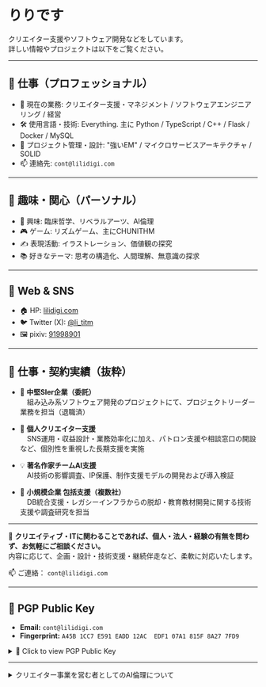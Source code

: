 # りりです

クリエイター支援やソフトウェア開発などをしています。  
詳しい情報やプロジェクトは以下をご覧ください。

---

## 💼 仕事（プロフェッショナル）

- 🔧 現在の業務: クリエイター支援・マネジメント / ソフトウェアエンジニアリング / 経営
- 🛠 使用言語・技術: Everything. 主に Python / TypeScript / C++ / Flask / Docker / MySQL
- 📂 プロジェクト管理・設計: "強いEM" / マイクロサービスアーキテクチャ / SOLID
- 📫 連絡先: `cont@lilidigi.com`

---

## 🌱 趣味・関心（パーソナル）

- 💬 興味: 臨床哲学、リベラルアーツ、AI倫理
- 🎮 ゲーム: リズムゲーム、主にCHUNITHM
- ✍️ 表現活動: イラストレーション、価値観の探究
- 📚 好きなテーマ: 思考の構造化、人間理解、無意識の探求

---

## 📡 Web & SNS

- 🏠 HP: [lilidigi.com](http://lilidigi.com)
- 🐦 Twitter (X): [@li_titm](https://x.com/i/user/1391798453995401222)
- 🖼 pixiv: [91998901](https://www.pixiv.net/users/91998901)

---

## 📄 仕事・契約実績（抜粋）

- 📌 **中堅SIer企業（委託）**  
　組み込み系ソフトウェア開発のプロジェクトにて、プロジェクトリーダー業務を担当（退職済）

- 🧭 **個人クリエイター支援**  
　SNS運用・収益設計・業務効率化に加え、パトロン支援や相談窓口の開設など、個別性を重視した長期支援を実施

- 💡 **著名作家チームAI支援**  
　AI技術の影響調査、IP保護、制作支援モデルの開発および導入検証

- 💼 **小規模企業 包括支援（複数社）**  
　DB統合支援・レガシーインフラからの脱却・教育教材開発に関する技術支援や調査研究を担当

---

🤝 **クリエイティブ・ITに関わることであれば、個人・法人・経験の有無を問わず、お気軽にご相談ください。**  
内容に応じて、企画・設計・技術支援・継続伴走など、柔軟に対応いたします。

📫 ご連絡： `cont@lilidigi.com`

---

## 🔐 PGP Public Key

- **Email:** `cont@lilidigi.com`
- **Fingerprint:** `A45B 1CC7 E591 EADD 12AC  EDF1 07A1 815F 8A27 7FD9`

<details>
<summary>🔐 Click to view PGP Public Key</summary>
  
```
-----BEGIN PGP PUBLIC KEY BLOCK-----
xjMEaAE7sRYJKwYBBAHaRw8BAQdAfaXGy0LnxXQNH17rhHCtpmt11K+lEuY4lVUW
WYvxF0vNJ0xpbGx5IERpZ2l0YWwgY29udC4gPGNvbnRAbGlsaWRpZ2kuY29tPsKT
BBMWCgA7AhsDBQsJCAcCAiICBhUKCQgLAgQWAgMBAh4HAheAFiEEpFscx+WR6t0S
rO3xB6GBX4onf9kFAmgBO9MACgkQB6GBX4onf9nroQD/fhThLvJB56qv60tPhyMz
kKqir4eJLnpRm3KX/FBOALABAIpOrL5xnoNDJQJj19vD/CiyKeONAh4S+JlsSYSn
wL4FzjMEaAE7zBYJKwYBBAHaRw8BAQdAzroXF8+dJmp50/UE76kcDLPaemGvh4XG
bArTXGk6KL3CfgQYFgoAJhYhBKRbHMflkerdEqzt8QehgV+KJ3/ZBQJoATvMAhsg
BQkFpMekAAoJEAehgV+KJ3/ZlN0BAJLOBbKXYxg/Ei/7fK95BIXgW/VQTIf55CW2
jwpxj4l6AP0ZhdalXQliS0F4kPO8lp0JxkWyQ07Ift7guhvyHSuQAs4zBGgBO8QW
CSsGAQQB2kcPAQEHQPrrmJav8/q9lLGAR5qxi52gQ4N0hwbq6AP1DDVMxnj+wsA1
BBgWCgAmFiEEpFscx+WR6t0SrO3xB6GBX4onf9kFAmgBO8QCGwIFCQWkx6wAgQkQ
B6GBX4onf9l2IAQZFgoAHRYhBBW3MKuLPext+/o60SfqlUJcci36BQJoATvEAAoJ
ECfqlUJcci362+AA/AwO79B64DeLIAdvq/GCWKybmyQ2QQli4M+D+AeOG2KXAP9n
RwZ6rdSC9ozEGeIpMf29jcm4LPl03B4ryrtKzJDlAeykAQDFHkxjxh3OeSrXEkCx
Br2yg2ueg+A9aFqvZTPmmI3rrgEAkUwAKzLwSW1zWdiUjEyPbkd92Es05mDse5q+
ON4v0wbOOARoATuxEgorBgEEAZdVAQUBAQdAJxxZ8kshczIgHgdq/kzf8IvTtQh2
lJBA2R4WXFz+mQwDAQgHwn4EGBYKACYWIQSkWxzH5ZHq3RKs7fEHoYFfiid/2QUC
aAE7sQIbDAUJBaVwfwAKCRAHoYFfiid/2cztAQCQakVgwSUwJMhDfjTQEUfivui6
e8GNWA+a3JXi84b+RQEA2tAx2CF15eMV4IEV2lgZI+raJ32Lml/vt9p4Jm4bRw8=
=Fu3D
-----END PGP PUBLIC KEY BLOCK-----
```

</details>

---

<details>
<summary>クリエイター事業を営む者としてのAI倫理について</summary>
<br>
私は、創作とは「人の心」——すなわち心境・価値観・感情・意思など——の発露から、表現として形になるまでの全プロセスだと考えています。

近年（2023〜）進展してきたAI技術は、その高度な表現力ゆえに、人間の「心の代替」と見なされることが増え、特に多くのクリエイターに強い不安を与えてきました。

そのため、多くのクリエイターたちは今や、ただ作品を発表するだけでなく、自らの心の信ぴょう性を証明するかのように、
- AIに対するスタンスの明示
- 制作意図の明文化
- ときには抗議活動や沈黙という形での意思表示
- もしくは、作品の品質そのもので全てを語ること  

などを迫られるようになりました。

結果として、「誰の顔も見えない匿名性の高いインターネット空間」において、  
人は**何を信じればいいのか、あるいは信じること自体を諦めるか**という選択に晒されています。

それによってか「自分は誰かにどう思われているのか」「創作活動を続ける資格があるのか」  
そんな不安を抱えながら活動している方が、今、少なくないと感じています。

そのような時代において、私は**一人ひとりのクリエイターに真摯に向き合い、その人にとって最善と思える提案を届けること**を、自分の立場として貫いていこうと考えています。

クリエイターにはさまざまな価値観があります。

- 自身の作品をAIのような「制御不能な、不気味な存在」に関与させたくない方もいれば
- AIを使いこなしつつも、その審美眼と判断に一切の迷いなく、自信をもって創作に活かしている方もいます

私は、**どのような思想を持ち、どのようなツールを使っていようと、その人の信念を等しく大切にしたい**と思っています。  
相性や価値観の違いはもちろんあるかもしれませんが、私はすべての人に対して、**最後まで誠実でありたい**と願っています。

以上になります。

Lilly Digital cont. 代表

</details>
